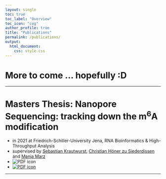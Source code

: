 ```yaml
---
layout: single
toc: true
toc_label: "Overview"
toc_icon: "cog"
author_profile: true
title: "Publications"
permalink: /publications/
output:
  html_document:
    css: style.css
---
```


# More to come ... hopefully :D

***

# Masters Thesis: Nanopore Sequencing: tracking down the m<sup>6</sup>A modification
- in 2021 at Friedrich-Schiller-University Jena, RNA Bioinformatics & High-Throughput Analysis
- supervised by [Sebastian Krautwurst](https://github.com/RaverJay), [Christian Höner zu Siederdissen](http://www.bioinf.uni-leipzig.de/~choener/) and [Manja Marz](https://www.rna.uni-jena.de)
- ![PDF icon](https://github.com/JannesSP/jannessp.github.io/icons/pdf.png)
- [![PDF icon](https://github.com/JannesSP/jannessp.github.io/icons/pdf.png)](rna_nanopore_sequencing_tracking_down_the_m6a_modification.pdf)

***

